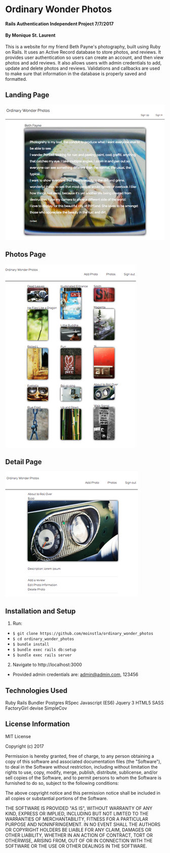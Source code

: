 # Ordinary Wonder Photos

#### Rails Authentication Independent Project 7/7/2017

#### By Monique St. Laurent

This is a website for my friend Beth Payne's photography, built using Ruby on Rails. It uses an Active Record database to store photos, and reviews. It provides user authentication so users can create an account, and then view photos and add reviews. It also allows users with admin credentials to add, update and delete photos and reviews. Validations and callbacks are used to make sure that information in the database is properly saved and formatted. 

## Landing Page

![Image of Homepage Screenshot](./app/assets/images/home.png)

## Photos Page

![Image of Photos Screenshot](./app/assets/images/photos.png)

## Detail Page

![Image of Details Screenshot](./app/assets/images/details.png)

## Installation and Setup

1. Run:
*  `$ git clone https://github.com/moinstla/ordinary_wonder_photos`
* `$ cd ordinary_wonder_photos`
* `$ bundle install`
* `$ bundle exec rails db:setup`
* `$ bundle exec rails server`

2. Navigate to http://localhost:3000

* Provided admin credentials are: admin@admin.com, 123456

## Technologies Used
Ruby
Rails
Bundler
Postgres
RSpec
Javascript (ES6)
Jquery 3
HTML5
SASS
FactoryGirl
devise
SimpleCov

## License Information

MIT License

Copyright (c) 2017

Permission is hereby granted, free of charge, to any person obtaining a copy of this software and associated documentation files (the "Software"), to deal in the Software without restriction, including without limitation the rights to use, copy, modify, merge, publish, distribute, sublicense, and/or sell copies of the Software, and to permit persons to whom the Software is furnished to do so, subject to the following conditions:

The above copyright notice and this permission notice shall be included in all copies or substantial portions of the Software.

THE SOFTWARE IS PROVIDED "AS IS", WITHOUT WARRANTY OF ANY KIND, EXPRESS OR IMPLIED, INCLUDING BUT NOT LIMITED TO THE WARRANTIES OF MERCHANTABILITY, FITNESS FOR A PARTICULAR PURPOSE AND NONINFRINGEMENT. IN NO EVENT SHALL THE AUTHORS OR COPYRIGHT HOLDERS BE LIABLE FOR ANY CLAIM, DAMAGES OR OTHER LIABILITY, WHETHER IN AN ACTION OF CONTRACT, TORT OR OTHERWISE, ARISING FROM, OUT OF OR IN CONNECTION WITH THE SOFTWARE OR THE USE OR OTHER DEALINGS IN THE SOFTWARE.
